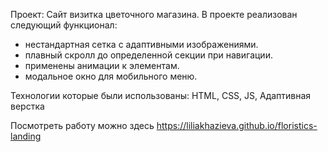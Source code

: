 Проект: Сайт визитка цветочного магазина.
В проекте реализован следующий функционал: 
- нестандартная сетка с адаптивными изображениями.
- плавный скролл до определенной секции при навигации.
- применены анимации к элементам.
- модальное окно для мобильного меню.

Технологии которые были использованы:
HTML, CSS, JS, Aдаптивная верстка

Посмотреть работу можно здесь https://liliakhazieva.github.io/floristics-landing
